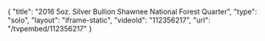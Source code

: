 {
    "title": "2016 5oz. Silver Bullion Shawnee National Forest Quarter",
    "type": "solo",
    "layout": "iframe-static",
    "videoId": "112356217",
    "url": "\/tvpembed\/112356217"
}